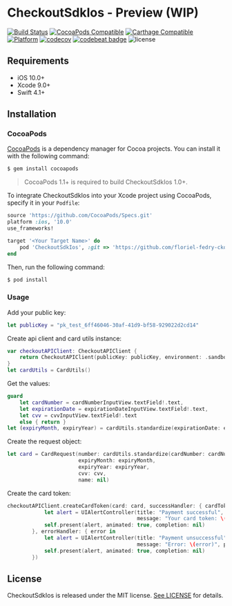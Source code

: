 # CheckoutSdkIos - Preview (WIP)

[![Build Status](https://travis-ci.org/floriel-fedry-cko/just-a-test.svg?branch=master)](https://travis-ci.org/floriel-fedry-cko/just-a-test)
[![CocoaPods Compatible](https://img.shields.io/cocoapods/v/CheckoutSdkIos.svg)](https://img.shields.io/cocoapods/v/CheckoutSdkIos)
[![Carthage Compatible](https://img.shields.io/badge/Carthage-compatible-4BC51D.svg?style=flat)](https://github.com/Carthage/Carthage)
[![Platform](https://img.shields.io/cocoapods/p/CheckoutSdkIos.svg?style=flat)](https://alamofire.github.io/CheckoutSdkIos)
[![codecov](https://codecov.io/gh/floriel-fedry-cko/just-a-test/branch/master/graph/badge.svg)](https://codecov.io/gh/floriel-fedry-cko/just-a-test)
[![codebeat badge](https://codebeat.co/badges/d9bae177-78c1-40bb-94a7-187a7759d549)](https://codebeat.co/projects/github-com-floriel-fedry-cko-just-a-test-master)
![license](https://img.shields.io/github/license/floriel-fedry-cko/just-a-test.svg)

## Requirements

* iOS 10.0+
* Xcode 9.0+
* Swift 4.1+

## Installation

### CocoaPods

[CocoaPods](http://cocoapods.org) is a dependency manager for Cocoa projects. You can install it with the following command:

```bash
$ gem install cocoapods
```

> CocoaPods 1.1+ is required to build CheckoutSdkIos 1.0+.

To integrate CheckoutSdkIos into your Xcode project using CocoaPods, specify it in your `Podfile`:

```ruby
source 'https://github.com/CocoaPods/Specs.git'
platform :ios, '10.0'
use_frameworks!

target '<Your Target Name>' do
    pod 'CheckoutSdkIos', :git => 'https://github.com/floriel-fedry-cko/just-a-test.git'
end
```

Then, run the following command:

```bash
$ pod install
```

### Usage

Add your public key:

```swift
let publicKey = "pk_test_6ff46046-30af-41d9-bf58-929022d2cd14"
```

Create api client and card utils instance:

```swift
var checkoutAPIClient: CheckoutAPIClient {
    return CheckoutAPIClient(publicKey: publicKey, environment: .sandbox)
}
let cardUtils = CardUtils()
```

Get the values:

```swift
guard
    let cardNumber = cardNumberInputView.textField!.text,
    let expirationDate = expirationDateInputView.textField!.text,
    let cvv = cvvInputView.textField!.text
    else { return }
let (expiryMonth, expiryYear) = cardUtils.standardize(expirationDate: expirationDate)
```

Create the request object:

```swift
let card = CardRequest(number: cardUtils.standardize(cardNumber: cardNumber),
                       expiryMonth: expiryMonth,
                       expiryYear: expiryYear,
                       cvv: cvv,
                       name: nil)
```

Create the card token:

```swift
checkoutAPIClient.createCardToken(card: card, successHandler: { cardToken in
            let alert = UIAlertController(title: "Payment successful",
                                          message: "Your card token: \(cardToken.id)", preferredStyle: .alert)
            self.present(alert, animated: true, completion: nil)
        }, errorHandler: { error in
            let alert = UIAlertController(title: "Payment unsuccessful",
                                          message: "Error: \(error)", preferredStyle: .alert)
            self.present(alert, animated: true, completion: nil)
        })
```

## License

CheckoutSdkIos is released under the MIT license. [See LICENSE](https://github.com/checkout/checkout-sdk-ios/blob/master/LICENSE) for details.
